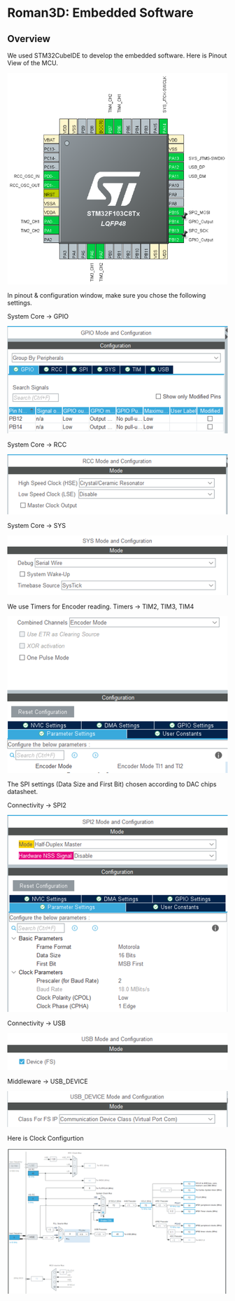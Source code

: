 # Roman3D: Embedded Software

## Overview

We used STM32CubeIDE to develop the embedded software. Here is Pinout View of the MCU.

![template](/figs/pinoutstm32.png)

In pinout & configuration window, make sure you chose the following settings.

System Core -> GPIO

![gpio](/figs/gpiocube.png)

System Core -> RCC

![rcc](/figs/rcccube.png)

System Core -> SYS

![sys](/figs/syscube.png)

We use Timers for Encoder reading. Timers -> TIM2, TIM3, TIM4

![tim234](/figs/tim234cube.png)

The SPI settings (Data Size and First Bit) chosen according to DAC chips datasheet. 

Connectivity -> SPI2

![spi2](/figs/spi2cube.png)

Connectivity -> USB

![USB](/figs/usbcube.png)

Middleware -> USB_DEVICE

![USB Dev](/figs/usbdevicecube.png)

Here is Clock Configurtion

![Clock Config](/figs/clockcube.png)

